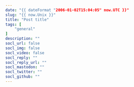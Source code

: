 ```yaml
---
date: "{{ dateFormat "2006-01-02T15:04:05" now.UTC }}"
slug: "{{ now.Unix }}"
title: "Post title"
tags: [
	"general"
]
description: ""
socl_url: false
socl_img: false
socl_video: false
socl_reply: ""
socl_reply_url: ""
socl_mastodon: ""
socl_twitter: ""
socl_github: ""
---
```

